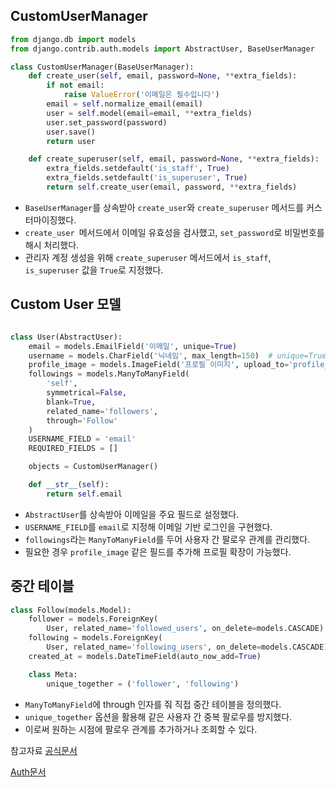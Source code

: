## CustomUserManager

```python
from django.db import models
from django.contrib.auth.models import AbstractUser, BaseUserManager

class CustomUserManager(BaseUserManager):
    def create_user(self, email, password=None, **extra_fields):
        if not email:
            raise ValueError('이메일은 필수입니다')
        email = self.normalize_email(email)
        user = self.model(email=email, **extra_fields)
        user.set_password(password)
        user.save()
        return user

    def create_superuser(self, email, password=None, **extra_fields):
        extra_fields.setdefault('is_staff', True)
        extra_fields.setdefault('is_superuser', True)
        return self.create_user(email, password, **extra_fields)
```

- `BaseUserManager`를 상속받아 `create_user`와 `create_superuser` 메서드를 커스터마이징했다.
- `create_user `메서드에서 이메일 유효성을 검사했고, `set_password`로 비밀번호를 해시 처리했다.
- 관리자 계정 생성을 위해 `create_superuser` 메서드에서 `is_staff`, `is_superuser` 값을 `True`로 지정했다.


## Custom User 모델

```python

class User(AbstractUser):
    email = models.EmailField('이메일', unique=True)
    username = models.CharField('닉네임', max_length=150)  # unique=True 제거
    profile_image = models.ImageField('프로필 이미지', upload_to='profile_images/', blank=True, null=True)
    followings = models.ManyToManyField(
        'self',
        symmetrical=False,
        blank=True,
        related_name='followers',
        through='Follow'
    )
    USERNAME_FIELD = 'email'
    REQUIRED_FIELDS = []

    objects = CustomUserManager()

    def __str__(self):
        return self.email
```
- `AbstractUser`를 상속받아 이메일을 주요 필드로 설정했다.
- `USERNAME_FIELD`를 `email`로 지정해 이메일 기반 로그인을 구현했다.
- `followings`라는 `ManyToManyField`를 두어 사용자 간 팔로우 관계를 관리했다.
- 필요한 경우 `profile_image` 같은 필드를 추가해 프로필 확장이 가능했다.


## 중간 테이블

```python
class Follow(models.Model):
    follower = models.ForeignKey(
        User, related_name='followed_users', on_delete=models.CASCADE)
    following = models.ForeignKey(
        User, related_name='following_users', on_delete=models.CASCADE)
    created_at = models.DateTimeField(auto_now_add=True)

    class Meta:
        unique_together = ('follower', 'following')
```

- `ManyToManyField`에 through 인자를 줘 직접 중간 테이블을 정의했다.
- `unique_together` 옵션을 활용해 같은 사용자 간 중복 팔로우를 방지했다.
- 이로써 원하는 시점에 팔로우 관계를 추가하거나 조회할 수 있다.

참고자료 
[공식문서](https://docs.djangoproject.com/en/4.2/topics/auth/customizing/)

[Auth문서](https://docs.djangoproject.com/en/4.2/ref/contrib/auth/)
